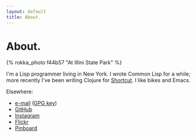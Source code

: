 ```yaml
---
layout: default
title: About.
---
```


# About.

{% rokka_photo f44b57 "At Illini State Park" %}

I'm a Lisp programmer living in New York. I wrote Common Lisp for a while; more recently I've been writing Clojure for [Shortcut](https://shortcut.com/). I like bikes and Emacs.

Elsewhere:

- [e-mail](mailto:eli@naeher.name) ([GPG key](http://pgp.mit.edu/pks/lookup?op=get&search=0x26FA66C3DAF6ADC4))
- [GitHub](http://github.com/enaeher)
- [Instagram](http://instagram.com/enaeher)
- [Flickr](https://www.flickr.com/photos/56883654@N04/)
- [Pinboard](https://pinboard.in/u:enn)
